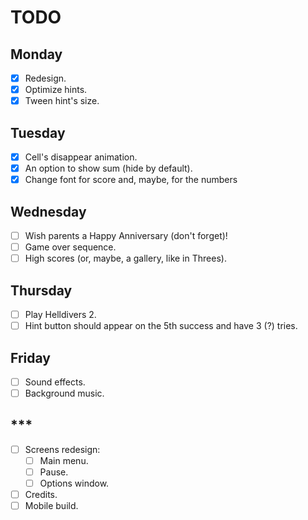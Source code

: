 # TODO

## Monday

- [x] Redesign.
- [x] Optimize hints.
- [x] Tween hint's size.

## Tuesday

- [x] Cell's disappear animation.
- [x] An option to show sum (hide by default).
- [x] Change font for score and, maybe, for the numbers

## Wednesday

- [ ] Wish parents a Happy Anniversary (don't forget)!
- [ ] Game over sequence.
- [ ] High scores (or, maybe, a gallery, like in Threes).

## Thursday

- [ ] Play Helldivers 2.
- [ ] Hint button should appear on the 5th success and have 3 (?) tries.

## Friday

- [ ] Sound effects.
- [ ] Background music.

## ***

- [ ] Screens redesign:
    - [ ] Main menu.
    - [ ] Pause.
    - [ ] Options window.
- [ ] Credits.
- [ ] Mobile build.
